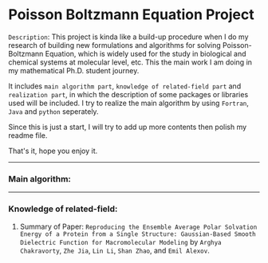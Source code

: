 # Poisson Boltzmann Equation Project

`Description`: This project is kinda like a build-up procedure when I do my research of building new formulations and algorithms for solving Poisson-Boltzmann Equation, which is widely used for the study in biological and chemical systems at molecular level, etc. This the main work I am doing in my mathematical Ph.D. student journey.

It includes `main algorithm part`, `knowledge of related-field part` and `realization part`, in which the description of some packages or libraries used will be included. I try to realize the main algorithm by using `Fortran`, `Java` and `python` seperately. 

Since this is just a start, I will try to add up more contents then polish my readme file.

That's it, hope you enjoy it.


-----

### Main algorithm:

-----

### Knowledge of related-field:

  1. Summary of Paper: `Reproducing the Ensemble Average Polar Solvation Energy of a Protein from a Single Structure: Gaussian-Based Smooth Dielectric Function for Macromolecular Modeling` by `Arghya Chakravorty`, `Zhe Jia`, `Lin Li`, `Shan Zhao`, and `Emil Alexov`.
